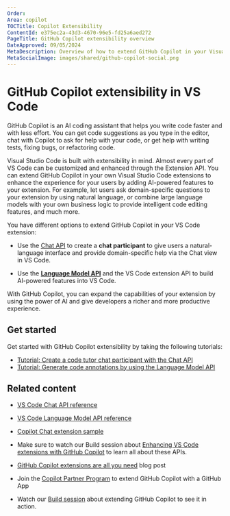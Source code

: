 ```yaml
---
Order:
Area: copilot
TOCTitle: Copilot Extensibility
ContentId: e375ec2a-43d3-4670-96e5-fd25a6aed272
PageTitle: GitHub Copilot extensibility overview
DateApproved: 09/05/2024
MetaDescription: Overview of how to extend GitHub Copilot in your Visual Studio Code extension by using the Chat API or Language Model API.
MetaSocialImage: images/shared/github-copilot-social.png
---
```

# GitHub Copilot extensibility in VS Code

GitHub Copilot is an AI coding assistant that helps you write code faster and with less effort. You can get code suggestions as you type in the editor, chat with Copilot to ask for help with your code, or get help with writing tests, fixing bugs, or refactoring code.

Visual Studio Code is built with extensibility in mind. Almost every part of VS Code can be customized and enhanced through the Extension API. You can extend GitHub Copilot in your own Visual Studio Code extensions to enhance the experience for your users by adding AI-powered features to your extension. For example, let users ask domain-specific questions to your extension by using natural language, or combine large language models with your own business logic to provide intelligent code editing features, and much more.

You have different options to extend GitHub Copilot in your VS Code extension:

- Use the [Chat API](/api/extension-guides/chat.md) to create a **chat participant** to give users a natural-language interface and provide domain-specific help via the Chat view in VS Code.

- Use the [**Language Model API**](/api/extension-guides/language-model.md) and the VS Code extension API to build AI-powered features into VS Code.

With GitHub Copilot, you can expand the capabilities of your extension by using the power of AI and give developers a richer and more productive experience.

## Get started

Get started with GitHub Copilot extensibility by taking the following tutorials:

- [Tutorial: Create a code tutor chat participant with the Chat API](/api/extension-guides/chat-tutorial.md)
- [Tutorial: Generate code annotations by using the Language Model API](/api/extension-guides/language-model-tutorial.md)

## Related content

- [VS Code Chat API reference](/api/extension-guides/chat.md)
- [VS Code Language Model API reference](/api/extension-guides/language-model.md)

- [Copilot Chat extension sample](https://github.com/microsoft/vscode-extension-samples/tree/main/chat-sample)
- Make sure to watch our Build session about [Enhancing VS Code extensions with GitHub Copilot](https://www.youtube.com/watch?v=YI7kjWzIiTM) to learn all about these APIs.

- [GitHub Copilot extensions are all you need](https://code.visualstudio.com/blogs/2024/06/24/extensions-are-all-you-need) blog post

- Join the [Copilot Partner Program](https://github.com/features/preview/copilot-partner-program) to extend GitHub Copilot with a GitHub App
- Watch our [Build session](https://www.youtube.com/watch?v=RXaLlCeaBIA) about extending GitHub Copilot to see it in action.
